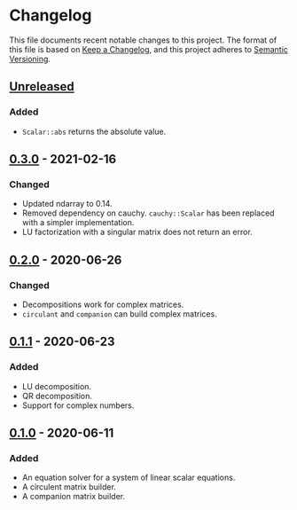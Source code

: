 # Changelog

This file documents recent notable changes to this project. The format of this
file is based on [Keep a Changelog](https://keepachangelog.com/en/1.0.0/), and
this project adheres to [Semantic
Versioning](https://semver.org/spec/v2.0.0.html).

## [Unreleased]

### Added

* `Scalar::abs` returns the absolute value.

## [0.3.0] - 2021-02-16

### Changed

* Updated ndarray to 0.14.
* Removed dependency on cauchy.  `cauchy::Scalar` has been replaced with a
  simpler implementation.
* LU factorization with a singular matrix does not return an error.

## [0.2.0] - 2020-06-26

### Changed

* Decompositions work for complex matrices.
* `circulant` and `companion` can build complex matrices.

## [0.1.1] - 2020-06-23

### Added

* LU decomposition.
* QR decomposition.
* Support for complex numbers.

## [0.1.0] - 2020-06-11

### Added

* An equation solver for a system of linear scalar equations.
* A circulent matrix builder.
* A companion matrix builder.

[Unreleased]: https://github.com/vinesystems/lair/compare/0.3.0...master
[0.3.0]: https://github.com/vinesystems/lair/compare/0.2.0...0.3.0
[0.2.0]: https://github.com/vinesystems/lair/compare/0.1.1...0.2.0
[0.1.1]: https://github.com/vinesystems/lair/compare/0.1.0...0.1.1
[0.1.0]: https://github.com/vinesystems/lair/tree/0.1.0
